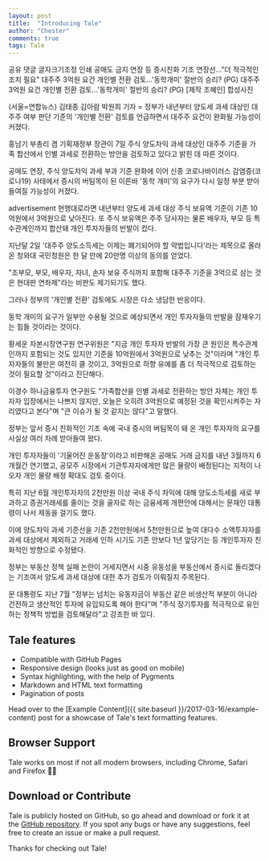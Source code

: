 ```yaml
---
layout: post
title:  "Introducing Tale"
author: "Chester"
comments: true
tags: Tale
---
```


공유 댓글 글자크기조정 인쇄
공매도 금지 연장 등 증시친화 기조 연장선…"더 적극적인 조치 필요"
대주주 3억원 요건 개인별 전환 검토…'동학개미' 절반의 승리? (PG)
대주주 3억원 요건 개인별 전환 검토…'동학개미' 절반의 승리? (PG)
[제작 조혜인] 합성사진

(서울=연합뉴스) 김태종 김아람 박원희 기자 = 정부가 내년부터 양도세 과세 대상인 대주주 여부 판단 기준의 '개인별 전환' 검토를 언급하면서 대주주 요건이 완화될 가능성이 커졌다.

홍남기 부총리 겸 기획재정부 장관이 7일 주식 양도차익 과세 대상인 대주주 기준을 가족 합산에서 인별 과세로 전환하는 방안을 검토하고 있다고 밝힌 데 따른 것이다.

공매도 연장, 주식 양도차익 과세 부과 기준 완화에 이어 신종 코로나바이러스 감염증(코로나19) 사태에서 증시의 버팀목이 된 이른바 '동학 개미'의 요구가 다시 일정 부분 받아들여질 가능성이 커졌다.

advertisement
현행대로라면 내년부터 양도세 과세 대상 주식 보유액 기준이 기존 10억원에서 3억원으로 낮아진다. 또 주식 보유액은 주주 당사자는 물론 배우자, 부모 등 특수관계인까지 합산돼 개인 투자자들의 반발이 컸다.


지난달 2일 '대주주 양도소득세는 이제는 폐기되어야 할 악법입니다'라는 제목으로 올라온 청와대 국민청원은 한 달 만에 20만명 이상의 동의를 얻었다.

"조부모, 부모, 배우자, 자녀, 손자 보유 주식까지 포함해 대주주 기준을 3억으로 삼는 것은 현대판 연좌제"라는 비판도 제기되기도 했다.

그러나 정부의 '개인별 전환' 검토에도 시장은 다소 냉담한 반응이다.

동학 개미의 요구가 일부만 수용될 것으로 예상되면서 개인 투자자들의 반발을 잠재우기는 힘들 것이라는 것이다.

황세운 자본시장연구원 연구위원은 "지금 개인 투자자 반발의 가장 큰 원인은 특수관계인까지 포함되는 것도 있지만 기준을 10억원에서 3억원으로 낮추는 것"이라며 "개인 투자자들의 불만은 여전히 클 것이고, 3억원으로 하향 유예를 좀 더 적극적으로 검토하는 것이 필요할 것"이라고 진단해다.

이경수 하나금융투자 연구원도 "가족합산을 인별 과세로 전환하는 방안 자체는 개인 투자자 입장에서는 나쁘지 않지만, 오늘은 오히려 3억원으로 예정된 것을 확인시켜주는 자리였다고 본다"며 "큰 이슈가 될 것 같지는 않다"고 말했다.

정부는 앞서 증시 친화적인 기조 속에 국내 증시의 버팀목이 돼 온 개인 투자자의 요구를 사실상 여러 차례 받아들여 왔다.

개인 투자자들이 '기울어진 운동장'이라고 비판해온 공매도 거래 금지를 내년 3월까지 6개월간 연기했고, 공모주 시장에서 기관투자자에게만 많은 물량이 배정된다는 지적이 나오자 개인 물량 배정 확대도 검토 중이다.

특히 지난 6월 개인투자자의 2천만원 이상 국내 주식 차익에 대해 양도소득세를 새로 부과하고 증권거래세를 줄이는 것을 골자로 하는 금융세제 개편안에 대해서는 문재인 대통령이 나서 제동을 걸기도 했다.

이에 양도차익 과세 기준선을 기존 2천만원에서 5천만원으로 높여 대다수 소액투자자를 과세 대상에서 제외하고 거래세 인하 시기도 기존 안보다 1년 앞당기는 등 개인투자자 친화적인 방향으로 수정됐다.

정부는 부동산 정책 실패 논란이 거세지면서 시중 유동성을 부동산에서 증시로 돌리겠다는 기조여서 양도세 과세 대상에 대한 추가 검토가 이뤄질지 주목된다.

문 대통령도 지난 7월 "정부는 넘치는 유동자금이 부동산 같은 비생산적 부분이 아니라 건전하고 생산적인 투자에 유입되도록 해야 한다"며 "주식 장기투자를 적극적으로 유인하는 정책적 방법을 검토해달라"고 강조한 바 있다.

## Tale features
- Compatible with GitHub Pages
- Responsive design (looks just as good on mobile)
- Syntax highlighting, with the help of Pygments
- Markdown and HTML text formatting
- Pagination of posts

Head over to the [Example Content]({{ site.baseurl }}/2017-03-16/example-content) post for a showcase of Tale's text formatting features.

## Browser Support
Tale works on most if not all modern browsers, including Chrome, Safari and Firefox 👍🏼

## Download or Contribute
Tale is publicly hosted on GitHub, so go ahead and download or fork it at the [GitHub repository](https://github.com/chesterhow/tale). If you spot any bugs or have any suggestions, feel free to create an issue or make a pull request.

Thanks for checking out Tale!
